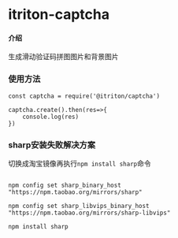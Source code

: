# itriton-captcha

#### 介绍
生成滑动验证码拼图图片和背景图片

### 使用方法
```
const captcha = require('@itriton/captcha')

captcha.create().then(res=>{
    console.log(res)
})
```

###  sharp安装失败解决方案  

切换成淘宝镜像再执行`npm install sharp`命令
```

npm config set sharp_binary_host "https://npm.taobao.org/mirrors/sharp"

npm config set sharp_libvips_binary_host "https://npm.taobao.org/mirrors/sharp-libvips"

npm install sharp
```